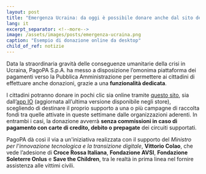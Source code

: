 ```yaml
---
layout: post
title: "Emergenza Ucraina: da oggi è possibile donare anche dal sito della piattaforma pagoPA e dall’app IO"
lang: it
excerpt_separator: <!--more-->
image: /assets/images/posts/emergenza-ucraina.png
caption: "Esempio di donazione online da desktop"
child_of_ref: notizie
---
```


Data la straordinaria gravità delle conseguenze umanitarie della crisi in Ucraina, PagoPA S.p.A. ha messo a disposizione l’omonima piattaforma dei pagamenti verso la Pubblica Amministrazione per permettere ai cittadini di effettuare anche donazioni, grazie a una **funzionalità dedicata**. 
<!--more-->

I cittadini potranno donare in pochi clic sia online tramite [questo sito](https://checkout.pagopa.it/dona.html), sia dall’[app IO](http://io.italia.it/donazioni) (aggiornata all’ultima versione disponibile negli store), scegliendo di destinare il proprio supporto a una o più campagne di raccolta fondi tra quelle attivate in queste settimane dalle organizzazioni aderenti. In entrambi i casi, la donazione avverrà **senza commissioni in caso di pagamento con carte di credito, debito o prepagate** dei circuiti supportati.

PagoPA dà così il via a un'iniziativa realizzata con il supporto del _Ministro per l’innovazione tecnologica e la transizione digitale_, **Vittorio Colao**, che vede l’adesione di **Croce Rossa Italiana**, **Fondazione AVSI**, **Fondazione Soleterre Onlus** e **Save the Children**, tra le realtà in prima linea nel fornire assistenza alle vittimi civili.

